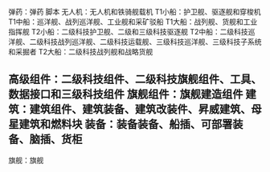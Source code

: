<!-- ship modules,ship rigs,persional deployables,implants,cargo containers
ammunition,charges,scripts
Drones,fighters
T1 Frigates,T1 Destoryers,Shuttles
T1 Cruisers,T1 Battlecurisers,Industrial Ships,Mining Barges
T1 Battleships,T1 Freighters,Industrial Command Ships
T2 Frigates, T2 Destroyers,T3 Destroyers
T2 Cruisers T2 Battlecurisers, T2 haulers, Exhumers,T3 Curisers,T3 subsystems
T2 Battleships,Jump Freighters
T2 Componets,T2 Captital Componets,Tools,Data Interfaces,T3 Componets
Captital Construction Componets
Structure,Fuel Blocks
----
ship modules,ship rigs,persional deployables,implants,cargo containers
ammunition,charges,scripts
Drones,fighters
T1 Frigates,T1 Destoryers,Shuttles
T1 Cruisers,T1 Battlecurisers,Industrial Ships,Mining Barges
T1 Battleships,T1 Freighters,Industrial Command Ships
T2 Frigates, T2 Destroyers,T3 Destroyers
T2 Cruisers T2 Battlecurisers, T2 haulers, Exhumers,T3 Curisers,T3 subsystems
T2 Battleships,Jump Freighters
T1 Captial Ships
T2 Componets,T2 Captital Componets,Tools,Data Interfaces,T3 Componets
Captital Construction Componets
Structure,Fuel Blocks
---
ship equipment,deployables,ammunition,charges,drones,fighters
ships
components,structures,fuel blocks -->


弹药：弹药 脚本
无人机：无人机和铁骑舰载机
T1小船：护卫舰、驱逐舰和穿梭机
T1中船：巡洋舰、战列巡洋舰、工业舰和采矿驳船
T1大船：战列舰、货舰和工业指挥舰
T2小船：二级科技护卫舰、二级和三级科技驱逐舰
T2中船：二级科技巡洋舰、二级科技战列巡洋舰、二级科技运载舰、三级科技巡洋舰、三级科技子系统和采掘者
T2大船：二级科技战列舰和战略货舰

高级组件：二级科技组件、二级科技旗舰组件、工具、数据接口和三级科技组件
旗舰组件：旗舰建造组件
建筑：建筑组件、建筑装备、建筑改装件、昇威建筑、母星建筑和燃料块
装备：装备装备、船插、可部署装备、脑插、货柜
------
旗舰：旗舰